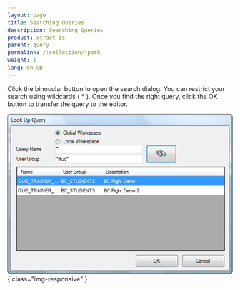 ```yaml
---
layout: page
title: Searching Queries
description: Searching Queries
product: xtract-is
parent: query
permalink: /:collection/:path
weight: 1
lang: en_GB
---
```


Click the binocular button to open the search dialog. You can restrict your search using wildcards ( * ). Once you find the right query, click the OK button to transfer the query to the editor.

![Query-Search](/img/content/Query-Search.png){:class="img-responsive" }